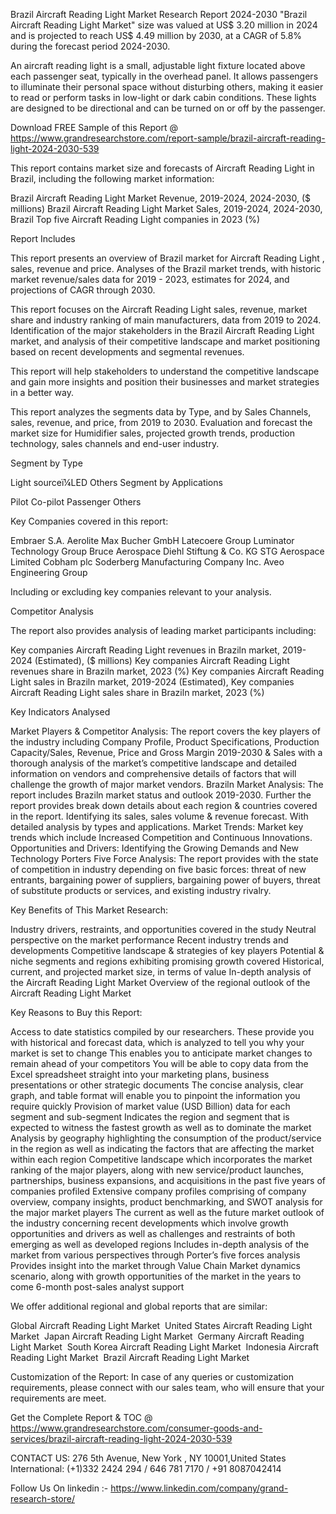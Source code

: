 Brazil Aircraft Reading Light Market Research Report 2024-2030
"Brazil Aircraft Reading Light Market" size was valued at US$ 3.20 million in 2024 and is projected to reach US$ 4.49 million by 2030, at a CAGR of 5.8% during the forecast period 2024-2030.

An aircraft reading light is a small, adjustable light fixture located above each passenger seat, typically in the overhead panel. It allows passengers to illuminate their personal space without disturbing others, making it easier to read or perform tasks in low-light or dark cabin conditions. These lights are designed to be directional and can be turned on or off by the passenger.

Download FREE Sample of this Report @ https://www.grandresearchstore.com/report-sample/brazil-aircraft-reading-light-2024-2030-539

This report contains market size and forecasts of Aircraft Reading Light in Brazil, including the following market information:

Brazil Aircraft Reading Light Market Revenue, 2019-2024, 2024-2030, ($ millions)
Brazil Aircraft Reading Light Market Sales, 2019-2024, 2024-2030,
Brazil Top five Aircraft Reading Light companies in 2023 (%)

Report Includes

This report presents an overview of Brazil market for Aircraft Reading Light , sales, revenue and price. Analyses of the Brazil market trends, with historic market revenue/sales data for 2019 - 2023, estimates for 2024, and projections of CAGR through 2030.

This report focuses on the Aircraft Reading Light sales, revenue, market share and industry ranking of main manufacturers, data from 2019 to 2024. Identification of the major stakeholders in the Brazil Aircraft Reading Light market, and analysis of their competitive landscape and market positioning based on recent developments and segmental revenues.

This report will help stakeholders to understand the competitive landscape and gain more insights and position their businesses and market strategies in a better way.

This report analyzes the segments data by Type, and by Sales Channels, sales, revenue, and price, from 2019 to 2030. Evaluation and forecast the market size for Humidifier sales, projected growth trends, production technology, sales channels and end-user industry.

Segment by Type

Light sourceï¼LED
Others
Segment by Applications

Pilot
Co-pilot
Passenger
Others

Key Companies covered in this report:

Embraer S.A.
Aerolite Max Bucher GmbH
Latecoere Group
Luminator Technology Group
Bruce Aerospace
Diehl Stiftung & Co. KG
STG Aerospace Limited
Cobham plc
Soderberg Manufacturing Company Inc.
Aveo Engineering Group

Including or excluding key companies relevant to your analysis.

Competitor Analysis

The report also provides analysis of leading market participants including:

Key companies Aircraft Reading Light revenues in Braziln market, 2019-2024 (Estimated), ($ millions)
Key companies Aircraft Reading Light revenues share in Braziln market, 2023 (%)
Key companies Aircraft Reading Light sales in Braziln market, 2019-2024 (Estimated),
Key companies Aircraft Reading Light sales share in Braziln market, 2023 (%)

Key Indicators Analysed

Market Players & Competitor Analysis: The report covers the key players of the industry including Company Profile, Product Specifications, Production Capacity/Sales, Revenue, Price and Gross Margin 2019-2030 & Sales with a thorough analysis of the market’s competitive landscape and detailed information on vendors and comprehensive details of factors that will challenge the growth of major market vendors.
Braziln Market Analysis: The report includes Braziln market status and outlook 2019-2030. Further the report provides break down details about each region & countries covered in the report. Identifying its sales, sales volume & revenue forecast. With detailed analysis by types and applications.
Market Trends: Market key trends which include Increased Competition and Continuous Innovations.
Opportunities and Drivers: Identifying the Growing Demands and New Technology
Porters Five Force Analysis: The report provides with the state of competition in industry depending on five basic forces: threat of new entrants, bargaining power of suppliers, bargaining power of buyers, threat of substitute products or services, and existing industry rivalry.

Key Benefits of This Market Research:

Industry drivers, restraints, and opportunities covered in the study
Neutral perspective on the market performance
Recent industry trends and developments
Competitive landscape & strategies of key players
Potential & niche segments and regions exhibiting promising growth covered
Historical, current, and projected market size, in terms of value
In-depth analysis of the Aircraft Reading Light Market
Overview of the regional outlook of the Aircraft Reading Light Market

Key Reasons to Buy this Report:

Access to date statistics compiled by our researchers. These provide you with historical and forecast data, which is analyzed to tell you why your market is set to change
This enables you to anticipate market changes to remain ahead of your competitors
You will be able to copy data from the Excel spreadsheet straight into your marketing plans, business presentations or other strategic documents
The concise analysis, clear graph, and table format will enable you to pinpoint the information you require quickly
Provision of market value (USD Billion) data for each segment and sub-segment
Indicates the region and segment that is expected to witness the fastest growth as well as to dominate the market
Analysis by geography highlighting the consumption of the product/service in the region as well as indicating the factors that are affecting the market within each region
Competitive landscape which incorporates the market ranking of the major players, along with new service/product launches, partnerships, business expansions, and acquisitions in the past five years of companies profiled
Extensive company profiles comprising of company overview, company insights, product benchmarking, and SWOT analysis for the major market players
The current as well as the future market outlook of the industry concerning recent developments which involve growth opportunities and drivers as well as challenges and restraints of both emerging as well as developed regions
Includes in-depth analysis of the market from various perspectives through Porter’s five forces analysis
Provides insight into the market through Value Chain
Market dynamics scenario, along with growth opportunities of the market in the years to come
6-month post-sales analyst support

We offer additional regional and global reports that are similar:

Global Aircraft Reading Light Market 
United States Aircraft Reading Light Market 
Japan Aircraft Reading Light Market 
Germany Aircraft Reading Light Market 
South Korea Aircraft Reading Light Market 
Indonesia Aircraft Reading Light Market 
Brazil Aircraft Reading Light Market

Customization of the Report: In case of any queries or customization requirements, please connect with our sales team, who will ensure that your requirements are meet.

Get the Complete Report & TOC @ https://www.grandresearchstore.com/consumer-goods-and-services/brazil-aircraft-reading-light-2024-2030-539

CONTACT US:
276 5th Avenue, New York , NY 10001,United States
International: (+1)332 2424 294 / 646 781 7170 / +91 8087042414

Follow Us On linkedin :- https://www.linkedin.com/company/grand-research-store/
